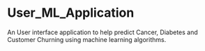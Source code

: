 # User_ML_Application
An User interface application to help predict Cancer, Diabetes and Customer Churning using machine learning algorithms.

